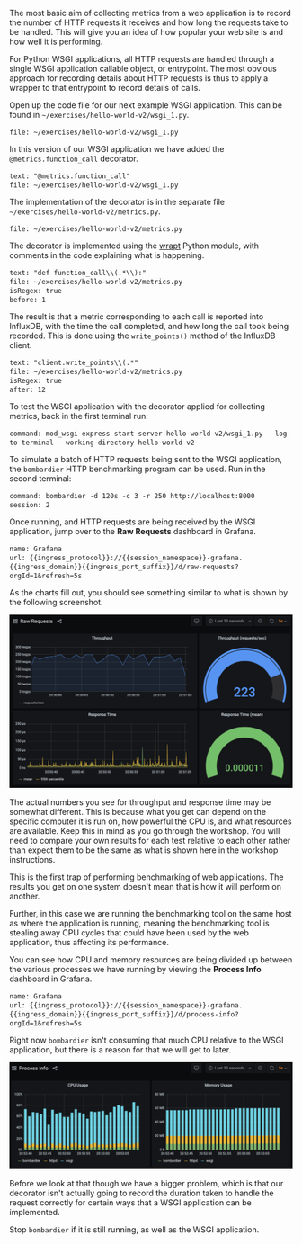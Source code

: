 The most basic aim of collecting metrics from a web application is to record the number of HTTP requests it receives and how long the requests take to be handled. This will give you an idea of how popular your web site is and how well it is performing.

For Python WSGI applications, all HTTP requests are handled through a single WSGI application callable object, or entrypoint. The most obvious approach for recording details about HTTP requests is thus to apply a wrapper to that entrypoint to record details of calls.

Open up the code file for our next example WSGI application. This can be found in `~/exercises/hello-world-v2/wsgi_1.py`.

```editor:open-file
file: ~/exercises/hello-world-v2/wsgi_1.py
```

In this version of our WSGI application we have added the `@metrics.function_call` decorator.

```editor:select-matching-text
text: "@metrics.function_call"
file: ~/exercises/hello-world-v2/wsgi_1.py
```

The implementation of the decorator is in the separate file `~/exercises/hello-world-v2/metrics.py`.

```editor:open-file
file: ~/exercises/hello-world-v2/metrics.py
```

The decorator is implemented using the [wrapt](https://wrapt.readthedocs.io/) Python module, with comments in the code explaining what is happening.

```editor:select-matching-text
text: "def function_call\\(.*\\):"
file: ~/exercises/hello-world-v2/metrics.py
isRegex: true
before: 1
```

The result is that a metric corresponding to each call is reported into InfluxDB, with the time the call completed, and how long the call took being recorded. This is done using the `write_points()` method of the InfluxDB client.

```editor:select-matching-text
text: "client.write_points\\(.*"
file: ~/exercises/hello-world-v2/metrics.py
isRegex: true
after: 12
```

To test the WSGI application with the decorator applied for collecting metrics, back in the first terminal run:

```terminal:execute
command: mod_wsgi-express start-server hello-world-v2/wsgi_1.py --log-to-terminal --working-directory hello-world-v2
```

To simulate a batch of HTTP requests being sent to the WSGI application, the `bombardier` HTTP benchmarking program can be used. Run in the second terminal:

```terminal:execute
command: bombardier -d 120s -c 3 -r 250 http://localhost:8000
session: 2
```

Once running, and HTTP requests are being received by the WSGI application, jump over to the **Raw Requests** dashboard in Grafana.

```dashboard:reload-dashboard
name: Grafana
url: {{ingress_protocol}}://{{session_namespace}}-grafana.{{ingress_domain}}{{ingress_port_suffix}}/d/raw-requests?orgId=1&refresh=5s
```

As the charts fill out, you should see something similar to what is shown by the following screenshot.

![](hello-world-v2-1-raw-requests.png)

The actual numbers you see for throughput and response time may be somewhat different. This is because what you get can depend on the specific computer it is run on, how powerful the CPU is, and what resources are available. Keep this in mind as you go through the workshop. You will need to compare your own results for each test relative to each other rather than expect them to be the same as what is shown here in the workshop instructions.

This is the first trap of performing benchmarking of web applications. The results you get on one system doesn't mean that is how it will perform on another.

Further, in this case we are running the benchmarking tool on the same host as where the application is running, meaning the benchmarking tool is stealing away CPU cycles that could have been used by the web application, thus affecting its performance.

You can see how CPU and memory resources are being divided up between the various processes we have running by viewing the **Process Info** dashboard in Grafana.

```dashboard:reload-dashboard
name: Grafana
url: {{ingress_protocol}}://{{session_namespace}}-grafana.{{ingress_domain}}{{ingress_port_suffix}}/d/process-info?orgId=1&refresh=5s
```

Right now `bombardier` isn't consuming that much CPU relative to the WSGI application, but there is a reason for that we will get to later.

![](hello-world-v2-1-process-info.png)

Before we look at that though we have a bigger problem, which is that our decorator isn't actually going to record the duration taken to handle the request correctly for certain ways that a WSGI application can be implemented.

Stop `bombardier` if it is still running, as well as the WSGI application.

```terminal:interrupt-all
```
